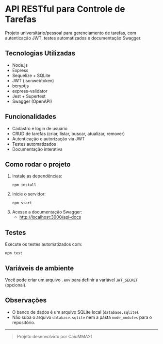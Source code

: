 # API RESTful para Controle de Tarefas

Projeto universitário/pessoal para gerenciamento de tarefas, com autenticação JWT, testes automatizados e documentação Swagger.

## Tecnologias Utilizadas
- Node.js
- Express
- Sequelize + SQLite
- JWT (jsonwebtoken)
- bcryptjs
- express-validator
- Jest + Supertest
- Swagger (OpenAPI)

## Funcionalidades
- Cadastro e login de usuário
- CRUD de tarefas (criar, listar, buscar, atualizar, remover)
- Autenticação e autorização via JWT
- Testes automatizados
- Documentação interativa

## Como rodar o projeto

1. Instale as dependências:
   ```
   npm install
   ```
2. Inicie o servidor:
   ```
   npm start
   ```
3. Acesse a documentação Swagger:
   - [http://localhost:3000/api-docs](http://localhost:3000/api-docs)

## Testes
Execute os testes automatizados com:
```
npm test
```

## Variáveis de ambiente
Você pode criar um arquivo `.env` para definir a variável `JWT_SECRET` (opcional).

## Observações
- O banco de dados é um arquivo SQLite local (`database.sqlite`).
- Não suba o arquivo `database.sqlite` nem a pasta `node_modules` para o repositório.

---

> Projeto desenvolvido por CaioMMA21 